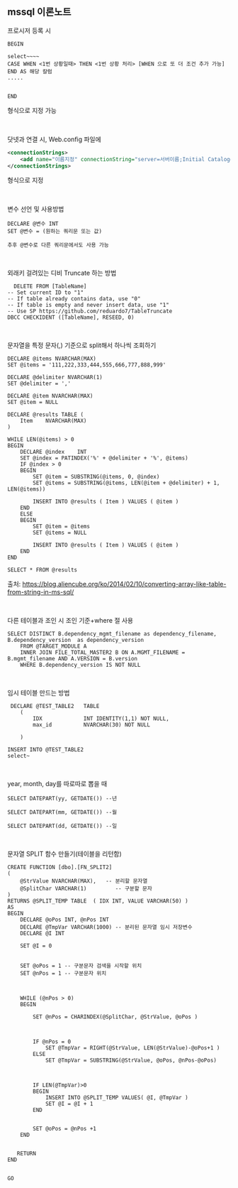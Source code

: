 ## mssql 이론노트

프로시저 등록 시 <br>

```
BEGIN

select~~~~
CASE WHEN <1번 상황일때> THEN <1번 상황 처리> [WHEN 으로 또 더 조건 추가 가능] END AS 해당 칼럼
.....


END
```

형식으로 지정 가능

<br>



닷넷과 연결 시, Web.config 파일에

```xml
<connectionStrings>
	<add name="이름지정" connectionString="server=서버이름;Initial Catalog=디비이름;User ID= ;Password= ; Connection Timeout=600" providerName="System.Data.SqlClient" />
</connectionStrings>
```

형식으로 지정

<br>



변수 선언 및 사용방법

```mssql
DECLARE @변수 INT
SET @변수 = (원하는 쿼리문 또는 값)

추후 @변수로 다른 쿼리문에서도 사용 가능
```



<br>

외래키 걸려있는 디비 Truncate 하는 방법

```mssql
  DELETE FROM [TableName]
-- Set current ID to "1"
-- If table already contains data, use "0"
-- If table is empty and never insert data, use "1"
-- Use SP https://github.com/reduardo7/TableTruncate
DBCC CHECKIDENT ([TableName], RESEED, 0)
```

<br>

문자열을 특정 문자(,) 기준으로 split해서 하나씩 조회하기

```mssql
DECLARE @items NVARCHAR(MAX)
SET @items = '111,222,333,444,555,666,777,888,999'

DECLARE @delimiter NVARCHAR(1)
SET @delimiter = ','

DECLARE @item NVARCHAR(MAX)
SET @item = NULL

DECLARE @results TABLE (
    Item    NVARCHAR(MAX)
)

WHILE LEN(@items) > 0
BEGIN
    DECLARE @index    INT
    SET @index = PATINDEX('%' + @delimiter + '%', @items)
    IF @index > 0
    BEGIN
        SET @item = SUBSTRING(@items, 0, @index)
        SET @items = SUBSTRING(@items, LEN(@item + @delimiter) + 1, LEN(@items))

        INSERT INTO @results ( Item ) VALUES ( @item )
    END
    ELSE
    BEGIN
        SET @item = @items
        SET @items = NULL

        INSERT INTO @results ( Item ) VALUES ( @item )
    END
END

SELECT * FROM @results
```

출처: https://blog.aliencube.org/ko/2014/02/10/converting-array-like-table-from-string-in-ms-sql/

<br>



다른 테이블과 조인 시 조인 기준+where 절 사용

```mssql
SELECT DISTINCT B.dependency_mgmt_filename as dependency_filename, B.dependency_version  as dependency_version
	FROM @TARGET_MODULE A
	INNER JOIN FILE_TOTAL_MASTER2 B ON A.MGMT_FILENAME = B.mgmt_filename AND A.VERSION = B.version
	WHERE B.dependency_version IS NOT NULL
```

<br>

임시 테이블 만드는 방법

```mssql
 DECLARE @TEST_TABLE2	TABLE
	(
		IDX				INT IDENTITY(1,1) NOT NULL,
		max_id			NVARCHAR(30) NOT NULL
		
	)
	
INSERT INTO @TEST_TABLE2
select~
```

<br>

year, month, day를 따로따로 뽑을 때

```mssql
SELECT DATEPART(yy, GETDATE()) --년

SELECT DATEPART(mm, GETDATE()) --월

SELECT DATEPART(dd, GETDATE()) --일
```

<br>

문자열 SPLIT 함수 만들기(테이블을 리턴함)

```mssql
CREATE FUNCTION [dbo].[FN_SPLIT2]
(
    @StrValue NVARCHAR(MAX),   -- 분리할 문자열
    @SplitChar VARCHAR(1)         -- 구분할 문자
) 
RETURNS @SPLIT_TEMP TABLE  ( IDX INT, VALUE VARCHAR(50) )
AS 
BEGIN   
    DECLARE @oPos INT, @nPos INT
    DECLARE @TmpVar VARCHAR(1000) -- 분리된 문자열 임시 저장변수
	DECLARE @I INT
	
	SET @I = 0
 

    SET @oPos = 1 -- 구분문자 검색을 시작할 위치
    SET @nPos = 1 -- 구분문자 위치

 

    WHILE (@nPos > 0)
    BEGIN 

        SET @nPos = CHARINDEX(@SplitChar, @StrValue, @oPos ) 

 

        IF @nPos = 0 
            SET @TmpVar = RIGHT(@StrValue, LEN(@StrValue)-@oPos+1 )
        ELSE
            SET @TmpVar = SUBSTRING(@StrValue, @oPos, @nPos-@oPos)

 

        IF LEN(@TmpVar)>0
        BEGIN
            INSERT INTO @SPLIT_TEMP VALUES( @I, @TmpVar )
            SET @I = @I + 1
        END


        SET @oPos = @nPos +1 
    END 


   RETURN 
END


GO
```

